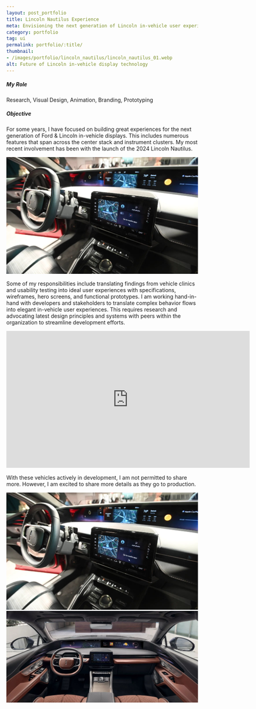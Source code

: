 ```yaml
---
layout: post_portfolio
title: Lincoln Nautilus Experience
meta: Envisioning the next generation of Lincoln in-vehicle user experiences
category: portfolio
tag: ui
permalink: portfolio/:title/
thumbnail: 
- /images/portfolio/lincoln_nautilus/lincoln_nautilus_01.webp
alt: Future of Lincoln in-vehicle display technology
---
```

<section>
  <h5>My Role</h5>
  <p>Research, Visual Design, Animation, Branding, Prototyping</p>
</section>

<section>
  <h5>Objective</h5>
  <p>For some years, I have focused on building great experiences for the next generation of Ford & Lincoln in-vehicle displays. This includes numerous features that span across the center stack and instrument clusters. My most recent involvement has been with the launch of the 2024 Lincoln Nautilus.</p>
  <div class="lightgallery">
    <a href="/images/portfolio/lincoln_nautilus/lincoln_nautilus_01.jpg"><img src="/images/portfolio/lincoln_nautilus/lincoln_nautilus_01.jpg" alt="2024 Lincoln Nautilus Interior"></a>
  </div>
  <p>Some of my responsibilities include translating findings from vehicle clinics and usability testing into ideal user experiences with specifications, wireframes, hero screens, and functional prototypes. I am working hand-in-hand with developers and stakeholders to translate complex behavior flows into elegant in-vehicle user experiences. This requires research and advocating latest design principles and systems with peers within the organization to streamline development efforts.</p>
  
  <p>
  <iframe class="video" width="640" height="360" src="https://www.youtube.com/embed/xZCEEbRXyDU?start=189" title="YouTube video player" frameborder="0" allow="accelerometer; autoplay; clipboard-write; encrypted-media; gyroscope; picture-in-picture; web-share" allowfullscreen></iframe>
  </p>

  <p>With these vehicles actively in development, I am not permitted to share more. However, I am excited to share more details as they go to production.</p>
  <div class="lightgallery">
    <a href="/images/portfolio/lincoln_nautilus/lincoln_nautilus_02.jpg"><img src="/images/portfolio/lincoln_nautilus/lincoln_nautilus_02.jpg" alt="2024 Lincoln Nautilus Interior"></a>
  </div>
    <div class="lightgallery">
    <a href="/images/portfolio/lincoln_nautilus/lincoln_nautilus_03.jpg"><img src="/images/portfolio/lincoln_nautilus/lincoln_nautilus_03.jpg" alt="2024 Lincoln Nautilus Interior"></a>
  </div>
  
</section>


